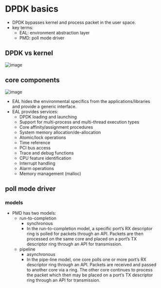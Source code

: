 # DPDK basics
* DPDK bypasses kernel and process packet in the user space.
* key terms:
    * EAL: environment abstraction layer
    * PMD: poll mode driver

## DPDK vs kernel
![image](https://github.com/user-attachments/assets/9af7e33f-965b-407c-8ef7-931af5aea3c0)



## core components

![image](https://github.com/user-attachments/assets/b7674caa-504a-4f76-b9db-208e19ef17ef)

* EAL hides the environmental specifics from the applications/libraries and provide a generic interface.
* EAL provides services:
   * DPDK loading and launching
   * Support for multi-process and multi-thread execution types
   * Core affinity/assignment procedures
   * System memory allocation/de-allocation
   * Atomic/lock operations
   * Time reference
   * PCI bus access
   * Trace and debug functions
   * CPU feature identification
   * Interrupt handling
   * Alarm operations
   * Memory management (malloc)

## poll mode driver

### models
* PMD has two models:
    * run-to-completion
        * synchronous
        * In the run-to-completion model, a specific port’s RX descriptor ring is polled for packets through an API. Packets are then processed on the same core and placed on a port’s TX descriptor ring through an API for transmission.
    * pipeline
        * asynchronous
        * In the pipe-line model, one core polls one or more port’s RX descriptor ring through an API. Packets are received and passed to another core via a ring. The other core continues to process the packet which then may be placed on a port’s TX descriptor ring through an API for transmission.
